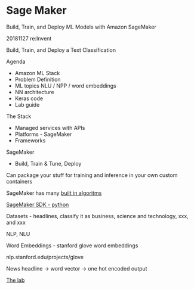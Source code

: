 # Sage Maker

Build, Train, and Deploy ML Models with Amazon SageMaker

20181127 re:Invent

Build, Train, and Deploy a Text Classification

Agenda

* Amazon ML Stack
* Problem Definition
* ML topics NLU / NPP / word embeddings
* NN architecture
* Keras code
* Lab guide

The Stack

* Managed services with APIs
* Platforms - SageMaker 
* Frameworks

SageMaker

* Build, Train & Tune, Deploy

Can package your stuff for training and inference in your own custom containers

SageMaker has many [built in algoritms](https://docs.aws.amazon.com/sagemaker/latest/dg/algos.html)

[SageMaker SDK - python](https://github.com/aws/sagemaker-python-sdk)

Datasets - headlines, classify it as business, science and technology, xxx, and xxx

NLP, NLU

Word Embeddings - stanford glove word embeddings

nlp.stanford.edu/projects/glove

News headline -> word vector -> one hot encoded output

[The lab](https://github.com/aws-samples/amazon-sagemaker-keras-text-classification)


